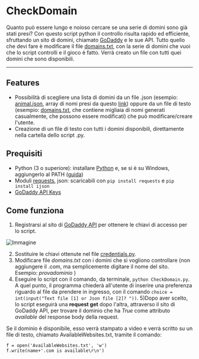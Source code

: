 # CheckDomain

Quanto può essere lungo e noioso cercare se una serie di domini sono già stati presi? 
Con questo script python il controllo risulta rapido ed efficiente, sfruttando un sito di domini, chiamato [GoDaddy](https://it.godaddy.com/) e le sue API.
Tutto quello che devi fare è modificare il file [domains.txt](https://github.com/fillics/CheckDomain/blob/main/domains.txt), con la serie di domini che vuoi che lo script controlli e il gioco è fatto. Verrà creato un file con tutti quei domini che sono disponibili.
<hr>

## Features
* Possibilità di scegliere una lista di domini da un file .json (esempio: [animal.json](https://github.com/fillics/CheckDomain/blob/main/animals.json), array di nomi presi da questo [link](https://gist.github.com/borlaym/585e2e09dd6abd9b0d0a)) oppure da un file di testo (esempio: [domains.txt](https://github.com/fillics/CheckDomain/blob/main/domains.txt), che contiene migliaia di nomi generati casualmente, che possono essere modificati) che può modificare/creare l'utente.
* Creazione di un file di testo con tutti i domini disponibili, direttamente nella cartella dello script .py.

## Prequisiti
* Python (3 o superiore): installare [Python](https://www.python.org/downloads/windows/) e, se si è su Windows, aggiungerlo al PATH ([guida](https://datatofish.com/add-python-to-windows-path/)) 
* Moduli [requests](https://pypi.org/project/requests/), json: scaricabili con ```pip install requests``` e ```pip install ijson```
* [GoDaddy API Keys](https://developer.godaddy.com/keys)

## Come funziona
1) Registrarsi al sito di [GoDaddy API](https://developer.godaddy.com/) per ottenere le chiavi di accesso per lo script.

![Immagine](https://user-images.githubusercontent.com/24494773/99223251-73936b80-27e4-11eb-9b17-930e354574e0.png)

2) Sostituire le chiavi ottenute nel file [credentials.py](https://github.com/fillics/CheckDomain/blob/main/credentials.py). 
3) Modificare file _domains.txt_ con i domini che si vogliono controllare (non aggiungere il .com, ma semplicemente digitare il nome del sito. Esempio: _provadominio_ )
4) Eseguire lo script con il comando, da terminale, `python CheckDomain.py`.
A quel punto, il programma chiederà all'utente di inserire una preferenza riguardo al file da prendere in ingresso, con il comando ```choice = int(input("Text file [1] or Json file [2]? "))```.
5)Dopo aver scelto, lo script eseguirà una **request get** dopo l'altra, attraverso il sito di GoDaddy API, per trovare il dominio che ha _True_ come attributo _available_ del response body della request.

Se il dominio è disponibile, esso verrà stampato a video e verrà scritto su un file di testo, chiamato AvailableWebsites.txt, tramite il comando:

```
f = open('AvailableWebsites.txt', 'w')
f.write(name+'.com is available\r\n')
```

